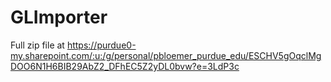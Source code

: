 # GLImporter

Full zip file at https://purdue0-my.sharepoint.com/:u:/g/personal/pbloemer_purdue_edu/ESCHV5gOqclMgDOO6N1H6BIB29AbZ2_DFhEC5Z2yDL0bvw?e=3LdP3c
